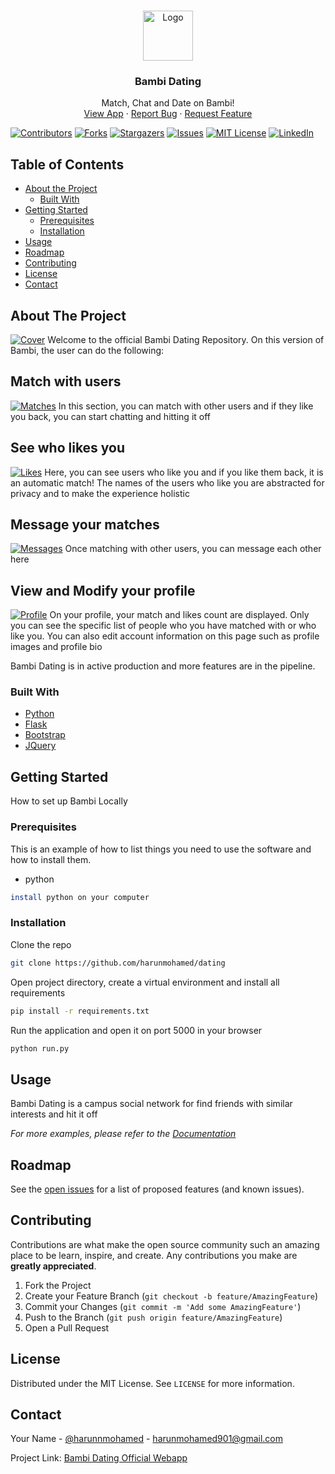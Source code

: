 
<!-- PROJECT LOGO -->
<br />
<p align="center">
  <a href="https://github.com/harunmohamed/bambi-v3">
    <img src="https://image.flaticon.com/icons/svg/2990/2990525.svg" alt="Logo" width="80" height="80">
  </a>

  <h3 align="center">Bambi Dating</h3>

  <p align="center">
    Match, Chat and Date on Bambi!
    <br />
    <a href="https://neudating.herokuapp.com">View App</a>
    ·
    <a href="https://bambi.app/m/harun">Report Bug</a>
    ·
    <a href="https://bambi.app/m/harun">Request Feature</a>
  </p>
</p>

<p align="center">

[![Contributors][contributors-shield]][contributors-url]
[![Forks][forks-shield]][forks-url]
[![Stargazers][stars-shield]][stars-url]
[![Issues][issues-shield]][issues-url]
[![MIT License][license-shield]][license-url]
[![LinkedIn][linkedin-shield]][linkedin-url]

</p>





<!-- TABLE OF CONTENTS -->
## Table of Contents

* [About the Project](#about-the-project)
  * [Built With](#built-with)
* [Getting Started](#getting-started)
  * [Prerequisites](#prerequisites)
  * [Installation](#installation)
* [Usage](#usage)
* [Roadmap](#roadmap)
* [Contributing](#contributing)
* [License](#license)
* [Contact](#contact)



<!-- ABOUT THE PROJECT -->
## About The Project
[![Cover][cover]](https://neudating.herokuapp.com/home)
Welcome to the official Bambi Dating Repository. On this version of Bambi, the user can do the following:
## Match with users
[![Matches][matches]](https://neudating.herokuapp.com/home)
In this section, you can match with other users and if they like you back, you can start chatting and hitting it off

## See who likes you
[![Likes][likes]](https://neudating.herokuapp.com/discover)
Here, you can see users who like you and if you like them back, it is an automatic match! The names of the users who like you
are abstracted for privacy and to make the experience holistic

## Message your matches 
[![Messages][messages]](https://neudating.herokuapp.com/messages)
Once matching with other users, you can message each other here

## View and Modify your profile
[![Profile][profile]](https://neudating.herokuapp.com/harun)
On your profile, your match and likes count are displayed. Only you can see the specific list of people who you have
matched with or who like you. You can also edit account information on this page such as profile images and profile bio

Bambi Dating is in active production and more features are in the pipeline.

### Built With
* [Python](https://python.org)
* [Flask](https://flask.palletsprojects.com/en/1.1.x/)
* [Bootstrap](https://getbootstrap.com)
* [JQuery](https://jquery.com)




<!-- GETTING STARTED -->
## Getting Started

How to set up Bambi Locally

### Prerequisites

This is an example of how to list things you need to use the software and how to install them.
* python
```sh
install python on your computer
```

### Installation


Clone the repo
```sh
git clone https://github.com/harunmohamed/dating
```

Open project directory, create a virtual environment and install all requirements
```sh
pip install -r requirements.txt
```

Run the application and open it on port 5000 in your browser
```sh
python run.py
```


<!-- USAGE EXAMPLES -->
## Usage

Bambi Dating is a campus social network for find friends with similar interests and hit it off

_For more examples, please refer to the [Documentation](https://bambi.app)_



<!-- ROADMAP -->
## Roadmap

See the [open issues](https://github.com/harunmohamed/dating/issues) for a list of proposed features (and known issues).



<!-- CONTRIBUTING -->
## Contributing

Contributions are what make the open source community such an amazing place to be learn, inspire, and create. Any contributions you make are **greatly appreciated**.

1. Fork the Project
2. Create your Feature Branch (`git checkout -b feature/AmazingFeature`)
3. Commit your Changes (`git commit -m 'Add some AmazingFeature'`)
4. Push to the Branch (`git push origin feature/AmazingFeature`)
5. Open a Pull Request



<!-- LICENSE -->
## License

Distributed under the MIT License. See `LICENSE` for more information.



<!-- CONTACT -->
## Contact

Your Name - [@harunnmohamed](https://twitter.com/harunnmohamed) - harunmohamed901@gmail.com

Project Link: [Bambi Dating Official Webapp](https://neudating.herokuapp.com)






<!-- MARKDOWN LINKS & IMAGES -->
<!-- https://www.markdownguide.org/basic-syntax/#reference-style-links -->
[contributors-shield]: https://img.shields.io/github/contributors/harunmohamed/dating.svg?style=flat-square
[contributors-url]: https://github.com/harunmohamed/dating/graphs/contributors
[forks-shield]: https://img.shields.io/github/forks/harunmohamed/dating.svg?style=flat-square
[forks-url]: https://github.com/harunmohamed/dating/network/members
[stars-shield]: https://img.shields.io/github/stars/harunmohamed/dating.svg?style=flat-square
[stars-url]: https://github.com/harunmohamed/dating/stargazers
[issues-shield]: https://img.shields.io/github/issues/harunmohamed/dating.svg?style=flat-square
[issues-url]: https://github.com/harunmohamed/dating/issues
[license-shield]: https://img.shields.io/github/license/harunmohamed/dating.svg?style=flat-square
[license-url]: https://github.com/harunmohamed/dating/blob/master/LICENSE.txt
[linkedin-shield]: https://img.shields.io/badge/-LinkedIn-black.svg?style=flat-square&logo=linkedin&colorB=555
[linkedin-url]: https://linkedin.com/in/harunmohamed
[cover]: https://i.imgur.com/mqOUsPA.jpg
[matches]: https://i.imgur.com/vtyvw6P.png
[likes]: https://i.imgur.com/s4oItfF.png
[messages]: https://i.imgur.com/UAt0pqz.png
[profile]: https://i.imgur.com/ZoZhLWI.png
